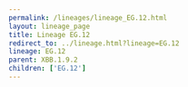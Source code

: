 ```yaml
---
permalink: /lineages/lineage_EG.12.html
layout: lineage_page
title: Lineage EG.12
redirect_to: ../lineage.html?lineage=EG.12
lineage: EG.12
parent: XBB.1.9.2
children: ['EG.12']
---
```

